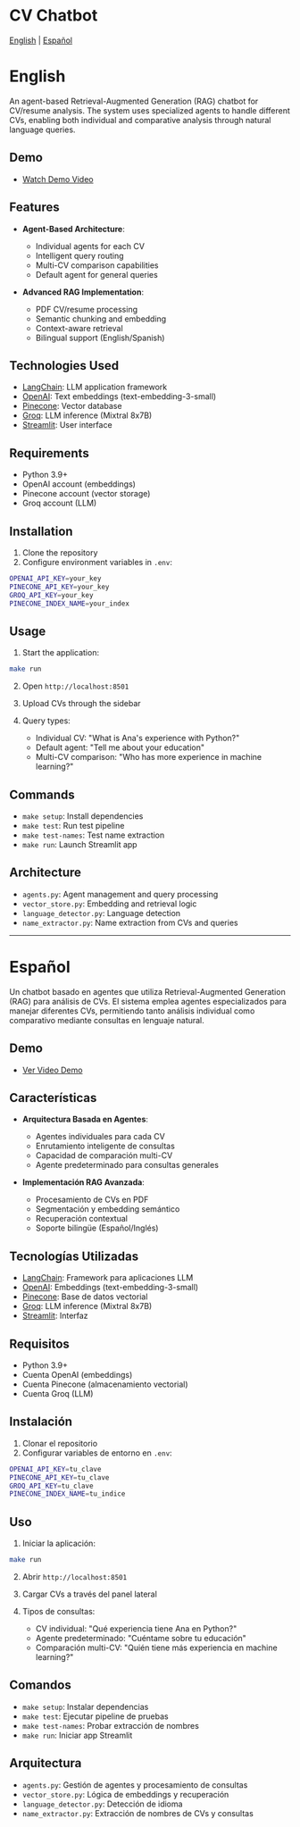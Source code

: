 # CV Chatbot

[English](#english) | [Español](#español)

# English

An agent-based Retrieval-Augmented Generation (RAG) chatbot for CV/resume analysis. The system uses specialized agents to handle different CVs, enabling both individual and comparative analysis through natural language queries.

## Demo

- [Watch Demo Video](https://www.loom.com/share/36b26fac33e44da288ba191d8f092db6?sid=90de9f94-2591-4b26-8336-f79b8f254693)

## Features

- **Agent-Based Architecture**:

  - Individual agents for each CV
  - Intelligent query routing
  - Multi-CV comparison capabilities
  - Default agent for general queries

- **Advanced RAG Implementation**:

  - PDF CV/resume processing
  - Semantic chunking and embedding
  - Context-aware retrieval
  - Bilingual support (English/Spanish)

## Technologies Used

- [LangChain](https://python.langchain.com/): LLM application framework
- [OpenAI](https://openai.com/): Text embeddings (text-embedding-3-small)
- [Pinecone](https://www.pinecone.io/): Vector database
- [Groq](https://groq.com/): LLM inference (Mixtral 8x7B)
- [Streamlit](https://streamlit.io/): User interface

## Requirements

- Python 3.9+
- OpenAI account (embeddings)
- Pinecone account (vector storage)
- Groq account (LLM)

## Installation

1. Clone the repository
2. Configure environment variables in `.env`:

```bash
OPENAI_API_KEY=your_key
PINECONE_API_KEY=your_key
GROQ_API_KEY=your_key
PINECONE_INDEX_NAME=your_index
```

## Usage

1. Start the application:

```bash
make run
```

2. Open `http://localhost:8501`

3. Upload CVs through the sidebar

4. Query types:
   - Individual CV: "What is Ana's experience with Python?"
   - Default agent: "Tell me about your education"
   - Multi-CV comparison: "Who has more experience in machine learning?"

## Commands

- `make setup`: Install dependencies
- `make test`: Run test pipeline
- `make test-names`: Test name extraction
- `make run`: Launch Streamlit app

## Architecture

- `agents.py`: Agent management and query processing
- `vector_store.py`: Embedding and retrieval logic
- `language_detector.py`: Language detection
- `name_extractor.py`: Name extraction from CVs and queries

---

# Español

Un chatbot basado en agentes que utiliza Retrieval-Augmented Generation (RAG) para análisis de CVs. El sistema emplea agentes especializados para manejar diferentes CVs, permitiendo tanto análisis individual como comparativo mediante consultas en lenguaje natural.

## Demo

- [Ver Video Demo](https://www.loom.com/share/36b26fac33e44da288ba191d8f092db6?sid=90de9f94-2591-4b26-8336-f79b8f254693)

## Características

- **Arquitectura Basada en Agentes**:

  - Agentes individuales para cada CV
  - Enrutamiento inteligente de consultas
  - Capacidad de comparación multi-CV
  - Agente predeterminado para consultas generales

- **Implementación RAG Avanzada**:

  - Procesamiento de CVs en PDF
  - Segmentación y embedding semántico
  - Recuperación contextual
  - Soporte bilingüe (Español/Inglés)

## Tecnologías Utilizadas

- [LangChain](https://python.langchain.com/): Framework para aplicaciones LLM
- [OpenAI](https://openai.com/): Embeddings (text-embedding-3-small)
- [Pinecone](https://www.pinecone.io/): Base de datos vectorial
- [Groq](https://groq.com/): LLM inference (Mixtral 8x7B)
- [Streamlit](https://streamlit.io/): Interfaz

## Requisitos

- Python 3.9+
- Cuenta OpenAI (embeddings)
- Cuenta Pinecone (almacenamiento vectorial)
- Cuenta Groq (LLM)

## Instalación

1. Clonar el repositorio
2. Configurar variables de entorno en `.env`:

```bash
OPENAI_API_KEY=tu_clave
PINECONE_API_KEY=tu_clave
GROQ_API_KEY=tu_clave
PINECONE_INDEX_NAME=tu_indice
```

## Uso

1. Iniciar la aplicación:

```bash
make run
```

2. Abrir `http://localhost:8501`

3. Cargar CVs a través del panel lateral

4. Tipos de consultas:
   - CV individual: "Qué experiencia tiene Ana en Python?"
   - Agente predeterminado: "Cuéntame sobre tu educación"
   - Comparación multi-CV: "Quién tiene más experiencia en machine learning?"

## Comandos

- `make setup`: Instalar dependencias
- `make test`: Ejecutar pipeline de pruebas
- `make test-names`: Probar extracción de nombres
- `make run`: Iniciar app Streamlit

## Arquitectura

- `agents.py`: Gestión de agentes y procesamiento de consultas
- `vector_store.py`: Lógica de embeddings y recuperación
- `language_detector.py`: Detección de idioma
- `name_extractor.py`: Extracción de nombres de CVs y consultas
